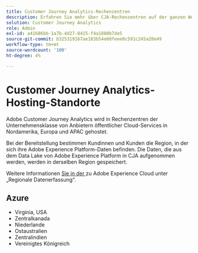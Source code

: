 ```yaml
---
title: Customer Journey Analytics-Rechenzentren
description: Erfahren Sie mehr über CJA-Rechenzentren auf der ganzen Welt.
solution: Customer Journey Analytics
role: Admin
exl-id: a41686bb-1a7b-4d27-8415-f4a1880b7de5
source-git-commit: b325319167ae183b54e60feee0c591c245a20e49
workflow-type: tm+mt
source-wordcount: '100'
ht-degree: 4%

---
```


# Customer Journey Analytics-Hosting-Standorte

Adobe Customer Journey Analytics wird in Rechenzentren der Unternehmensklasse von Anbietern öffentlicher Cloud-Services in Nordamerika, Europa und APAC gehostet.

Bei der Bereitstellung bestimmen Kundinnen und Kunden die Region, in der sich ihre Adobe Experience Platform-Daten befinden. Die Daten, die aus dem Data Lake von Adobe Experience Platform in CJA aufgenommen werden, werden in derselben Region gespeichert.

Weitere Informationen [ Sie in der ](https://experienceleague.adobe.com/en/docs/core-services/interface/data-collection/rdc) zu Adobe Experience Cloud unter „Regionale Datenerfassung“.

## Azure

- Virginia, USA
- Zentralkanada
- Niederlande
- Ostaustralien
- Zentralindien
- Vereinigtes Königreich

